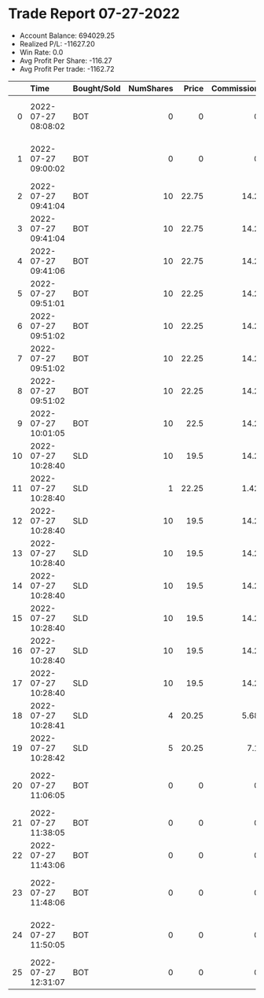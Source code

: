 # Trade Report 07-27-2022
- Account Balance: 694029.25
- Realized P/L: -11627.20
- Win Rate: 0.0
- Avg Profit Per Share: -116.27
- Avg Profit Per trade: -1162.72

|    | Time                | Bought/Sold   |   NumShares |   Price |   Commission |   RealizedPL | Name                               |
|---:|:--------------------|:--------------|------------:|--------:|-------------:|-------------:|:-----------------------------------|
|  0 | 2022-07-27 08:08:02 | BOT           |           0 |    0    |         0    |         0    | Short Shepard 004 (1230 Waffles01) |
|  1 | 2022-07-27 09:00:02 | BOT           |           0 |    0    |         0    |         0    | Short Pointer One (1226)           |
|  2 | 2022-07-27 09:41:04 | BOT           |          10 |   22.75 |        14.2  |         0    | Shares of ES 3980.0C               |
|  3 | 2022-07-27 09:41:04 | BOT           |          10 |   22.75 |        14.2  |         0    | Shares of ES 3980.0C               |
|  4 | 2022-07-27 09:41:06 | BOT           |          10 |   22.75 |        14.2  |         0    | Shares of ES 3980.0C               |
|  5 | 2022-07-27 09:51:01 | BOT           |          10 |   22.25 |        14.2  |         0    | Shares of ES 3980.0C               |
|  6 | 2022-07-27 09:51:02 | BOT           |          10 |   22.25 |        14.2  |         0    | Shares of ES 3980.0C               |
|  7 | 2022-07-27 09:51:02 | BOT           |          10 |   22.25 |        14.2  |         0    | Shares of ES 3980.0C               |
|  8 | 2022-07-27 09:51:02 | BOT           |          10 |   22.25 |        14.2  |         0    | Shares of ES 3980.0C               |
|  9 | 2022-07-27 10:01:05 | BOT           |          10 |   22.5  |        14.2  |         0    | Shares of ES 3975.0C               |
| 10 | 2022-07-27 10:28:40 | SLD           |          10 |   19.5  |        14.2  |     -1510.54 | Shares of ES 3980.0C               |
| 11 | 2022-07-27 10:28:40 | SLD           |           1 |   22.25 |         1.42 |       -15.34 | Shares of ES 3975.0C               |
| 12 | 2022-07-27 10:28:40 | SLD           |          10 |   19.5  |        14.2  |     -1510.54 | Shares of ES 3980.0C               |
| 13 | 2022-07-27 10:28:40 | SLD           |          10 |   19.5  |        14.2  |     -1510.54 | Shares of ES 3980.0C               |
| 14 | 2022-07-27 10:28:40 | SLD           |          10 |   19.5  |        14.2  |     -1510.54 | Shares of ES 3980.0C               |
| 15 | 2022-07-27 10:28:40 | SLD           |          10 |   19.5  |        14.2  |     -1510.54 | Shares of ES 3980.0C               |
| 16 | 2022-07-27 10:28:40 | SLD           |          10 |   19.5  |        14.2  |     -1510.54 | Shares of ES 3980.0C               |
| 17 | 2022-07-27 10:28:40 | SLD           |          10 |   19.5  |        14.2  |     -1510.54 | Shares of ES 3980.0C               |
| 18 | 2022-07-27 10:28:41 | SLD           |           4 |   20.25 |         5.68 |      -461.36 | Shares of ES 3975.0C               |
| 19 | 2022-07-27 10:28:42 | SLD           |           5 |   20.25 |         7.1  |      -576.7  | Shares of ES 3975.0C               |
| 20 | 2022-07-27 11:06:05 | BOT           |           0 |    0    |         0    |         0    | Short Shepard 004 (1230 Waffles01) |
| 21 | 2022-07-27 11:38:05 | BOT           |           0 |    0    |         0    |         0    | Short Bulldog 003                  |
| 22 | 2022-07-27 11:43:06 | BOT           |           0 |    0    |         0    |         0    | Short Bulldog 003                  |
| 23 | 2022-07-27 11:48:06 | BOT           |           0 |    0    |         0    |         0    | Short Shepard 007 (1225 Waffles01) |
| 24 | 2022-07-27 11:50:05 | BOT           |           0 |    0    |         0    |         0    | Short Shepard 004 (1230 Waffles01) |
| 25 | 2022-07-27 12:31:07 | BOT           |           0 |    0    |         0    |         0    | Short Bulldog 005                  |